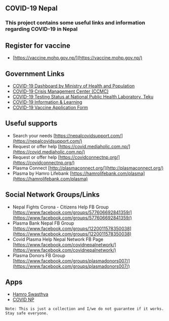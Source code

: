 ## COVID-19 Nepal
### This project contains some useful links and information regarding COVID-19 in Nepal

## Register for vaccine
- [https://vaccine.mohp.gov.np/](https://vaccine.mohp.gov.np/)

## Government Links

- [COVID-19 Dashboard by Ministry of Health and Population](https://covid19.mohp.gov.np/)
- [COVID-19 Crisis Management Center (CCMC)](https://ccmc.gov.np/)
- [COVID-19 Testing Status at National Public Health Laboratory, Teku](https://nphl.gov.np/covid19)
- [COVID-19 Information & Learning](https://learning.covid19.gov.np)
- [COVID-19 Vaccine Application Form](https://vaccine.mohp.gov.np)


## Useful supports
- Search your needs [https://nepalcovidsupport.com/](https://nepalcovidsupport.com/) 
- Request or offer help [https://covid.mediaholic.com.np/](https://covid.mediaholic.com.np/)
- Request or offer help [https://covidconnectnp.org/](https://covidconnectnp.org/)
- Plasma Connect [http://plasmaconnect.org/](http://plasmaconnect.org/)
- Plasma by Hamro Lifebank [https://hamrolifebank.com/plasma](https://hamrolifebank.com/plasma)



## Social Network Groups/Links
- Nepal Fights Corona - Citizens Help FB Group [https://www.facebook.com/groups/577606692841359/](https://www.facebook.com/groups/577606692841359/) 
- Plasma Bank Nepal FB Group [https://www.facebook.com/groups/1220011578350038](https://www.facebook.com/groups/1220011578350038) 
- Covid Plasma Help Nepal Network FB Page [https://www.facebook.com/covidnepalnetwork/](https://www.facebook.com/covidnepalnetwork/)
- Plasma Donors FB Group [https://www.facebook.com/groups/plasmadonors007/](https://www.facebook.com/groups/plasmadonors007/)

## Apps
- [Hamro Swasthya](https://play.google.com/store/apps/details?id=np.com.naxa.covid19)
- [COVID NP](https://play.google.com/store/apps/details?id=com.nhrc.healthtrackernepal)

``
Note: This is just a collection and I/we do not guarantee if it works. Stay safe everyone. 
``
